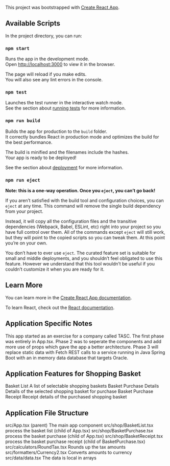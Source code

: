 This project was bootstrapped with [Create React App](https://github.com/facebook/create-react-app).

## Available Scripts

In the project directory, you can run:

### `npm start`

Runs the app in the development mode.<br />
Open [http://localhost:3000](http://localhost:3000) to view it in the browser.

The page will reload if you make edits.<br />
You will also see any lint errors in the console.

### `npm test`

Launches the test runner in the interactive watch mode.<br />
See the section about [running tests](https://facebook.github.io/create-react-app/docs/running-tests) for more information.

### `npm run build`

Builds the app for production to the `build` folder.<br />
It correctly bundles React in production mode and optimizes the build for the best performance.

The build is minified and the filenames include the hashes.<br />
Your app is ready to be deployed!

See the section about [deployment](https://facebook.github.io/create-react-app/docs/deployment) for more information.

### `npm run eject`

**Note: this is a one-way operation. Once you `eject`, you can’t go back!**

If you aren’t satisfied with the build tool and configuration choices, you can `eject` at any time. This command will remove the single build dependency from your project.

Instead, it will copy all the configuration files and the transitive dependencies (Webpack, Babel, ESLint, etc) right into your project so you have full control over them. All of the commands except `eject` will still work, but they will point to the copied scripts so you can tweak them. At this point you’re on your own.

You don’t have to ever use `eject`. The curated feature set is suitable for small and middle deployments, and you shouldn’t feel obligated to use this feature. However we understand that this tool wouldn’t be useful if you couldn’t customize it when you are ready for it.

## Learn More

You can learn more in the [Create React App documentation](https://facebook.github.io/create-react-app/docs/getting-started).

To learn React, check out the [React documentation](https://reactjs.org/).

## Application Specific Notes
This app started as an exercise for a company 
called TASC. The first phase was entirely in App.tsx.
Phase 2 was to seperate the components and add more
use of props which gave the app a better architecture.
Phase 3 will replace static data with Fetch REST calls
to a service running in Java Spring Boot with an in
memory data database that targets Oracle. 
 
## Application Features for Shopping Basket
Basket List
  A list of selectable shopping baskets
Basket Purchase Details
  Details of the selected shopping basket for purchase
Basket Purchase Receipt 
  Receipt details of the purchased shopping basket

## Application File Structure
src/App.tsx  (parent)
  The main app component 
src/shop/BasketList.tsx
  process the basket list (child of App.tsx)
src/shop/BasketPurchase.tsx 
  process the basket purchase (child of App.tsx)
src/shop/BasketReceipt.tsx
  process the basket purchase receipt (child of BasketPurchase.tsx)
src/calculators/RoundTax.tsx
  Rounds up the tax amounts
src/formatters/Currency2.tsx
  Converts amounts to currency  
src/data/data.tsx
  The data is local in arrays   
   